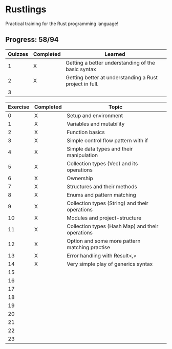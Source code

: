 # Rustlings

Practical training for the Rust programming language!

## Progress: 58/94

|Quizzes|Completed|Learned|
|---|---|---|
|1|X|Getting a better understanding of the basic syntax|
|2|X|Getting better at understanding a Rust project in full.|  
|3||

|Exercise|Completed|Topic|
|---|---|---|
|0|X|Setup and environment|
|1|X|Variables and mutability|
|2|X|Function basics|
|3|X|Simple control flow pattern with if|
|4|X|Simple data types and their manipulation|
|5|X|Collection types (Vec) and its operations|
|6|X|Ownership|
|7|X|Structures and their methods|
|8|X|Enums and pattern matching|
|9|X|Collection types (String) and their operations|
|10|X|Modules and project-structure|
|11|X|Collection types (Hash Map) and their operations|
|12|X|Option<T> and some more pattern matching practise|
|13|X|Error handling with Result<_,_>|
|14|X|Very simple play of generics syntax|
|15||
|16||
|17||
|18||
|19||
|20||
|21||
|22||
|23||
